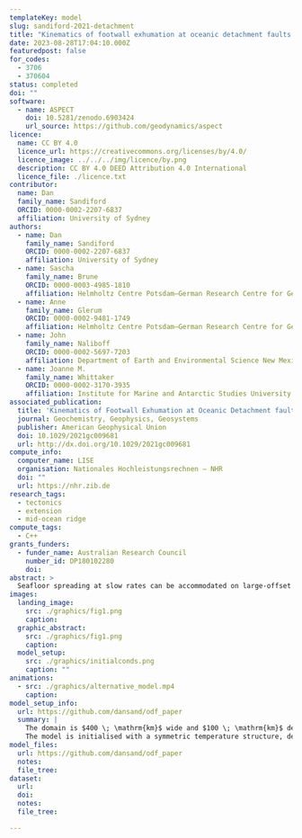 ```yaml
---
templateKey: model
slug: sandiford-2021-detachment
title: "Kinematics of footwall exhumation at oceanic detachment faults: solid‐block rotation and apparent unbending"
date: 2023-08-28T17:04:10.000Z
featuredpost: false
for_codes:
  - 3706
  - 370604
status: completed
doi: ""
software:
  - name: ASPECT
    doi: 10.5281/zenodo.6903424
    url_source: https://github.com/geodynamics/aspect
licence:
  name: CC BY 4.0
  licence_url: https://creativecommons.org/licenses/by/4.0/
  licence_image: ../../../img/licence/by.png
  description: CC BY 4.0 DEED Attribution 4.0 International
  licence_file: ./licence.txt
contributor:
  name: Dan
  family_name: Sandiford
  ORCID: 0000-0002-2207-6837
  affiliation: University of Sydney
authors:
  - name: Dan
    family_name: Sandiford
    ORCID: 0000-0002-2207-6837
    affiliation: University of Sydney
  - name: Sascha
    family_name: Brune
    ORCID: 0000-0003-4985-1810
    affiliation: Helmholtz Centre Potsdam—German Research Centre for Geosciences (GFZ)  Potsdam Germany
  - name: Anne
    family_name: Glerum
    ORCID: 0000-0002-9481-1749
    affiliation: Helmholtz Centre Potsdam—German Research Centre for Geosciences (GFZ)  Potsdam Germany
  - name: John
    family_name: Naliboff
    ORCID: 0000-0002-5697-7203
    affiliation: Department of Earth and Environmental Science New Mexico Institute of Mining and Technology  Socorro NM USA
  - name: Joanne M.
    family_name: Whittaker
    ORCID: 0000-0002-3170-3935
    affiliation: Institute for Marine and Antarctic Studies University of Tasmania  Hobart TAS Australia
associated_publication:
  title: 'Kinematics of Footwall Exhumation at Oceanic Detachment faults: Solid‐Block Rotation and Apparent Unbending'
  journal: Geochemistry, Geophysics, Geosystems
  publisher: American Geophysical Union
  doi: 10.1029/2021gc009681
  url: http://dx.doi.org/10.1029/2021gc009681
compute_info:
  computer_name: LISE
  organisation: Nationales Hochleistungsrechnen – NHR
  doi: ""
  url: https://nhr.zib.de
research_tags:
  - tectonics
  - extension
  - mid-ocean ridge
compute_tags:
  - C++
grants_funders:
  - funder_name: Australian Research Council
    number_id: DP180102280
    doi:
abstract: >
  Seafloor spreading at slow rates can be accommodated on large-offset oceanic detachment faults (ODFs), that exhume lower crustal and mantle rocks in footwall domes termed oceanic core complexes (OCCs). Footwall rocks experience large rotation during exhumation, yet important aspects of the kinematics—particularly the relative roles of solid-block rotation and flexure—are not clearly understood. Using a high-resolution numerical model, we explore the exhumation kinematics in the footwall beneath an emergent ODF/OCC. A key feature of the models is that footwall motion is dominated by solid-block rotation, accommodated by the nonplanar, concave-down fault interface. A consequence is that curvature measured along the ODF is representative of a neutral stress configuration, rather than a “bent” one. Instead, it is in the subsequent process of “apparent unbending” that significant flexural stresses are developed in the model footwall. The brittle strain associated with apparent unbending is produced dominantly in extension, beneath the OCC, consistent with earthquake clustering observed in the Trans-Atlantic Geotraverse at the Mid-Atlantic Ridge.
images:
  landing_image:
    src: ./graphics/fig1.png
    caption:
  graphic_abstract:
    src: ./graphics/fig1.png
    caption:
  model_setup:
    src: ./graphics/initialconds.png
    caption: ""
animations:
  - src: ./graphics/alternative_model.mp4
    caption:
model_setup_info:
  url: https://github.com/dansand/odf_paper
  summary: |
    The domain is $400 \; \mathrm{km}$ wide and $100 \; \mathrm{km}$ deep, and includes five levels of mesh refinement, as shown in the figure.
    The model is initialised with a symmetric temperature structure, defined by a transient 1-D cooling profile, with an age of $0.5 \; \mathrm{Myr}$ in the center of the domain. The thermal profile ages outwardly in proportion to the applied spreading rate of $2 \; \mathrm{cm\,{yr}^{-1}}$ (full rate), which is representative for slow spreading ridges. Uniform inflow at the bottom boundary balances the outward flux of material at the side boundaries. The model has a true free surface, and a diffusion process is applied to the surface topography in order to counteract strong mesh deformation. A simplification here is that the effect of the water column is ignored, i.e. the detachment system is modeled as sub-aerial. There is no compositional differentiation in the model (i.e. no crust/mantle) and all parts of the domain are subject to the same constitutive model. The constitutive model incorporates viscous (dislocation creep), elastic and plastic (pseudo-brittle) deformation mechanisms, hereafter referred to as visco-elastic plastic (VEP) rheology, following the approach of Moresi et al. (2003). The advection-diffusion equation included an anomalously- high diffusivity $(3 \times {10}^{-6} \; \mathrm{m^2 \, s^{-1}})$ which is intended to model the near axis cooling effect of hydrothermal circulation (cf. Lavier and Buck, 2002). As implemented here, the higher diffusivity applies throughout the domain, rather than being localized at the ridge (as in Lavier and Buck, 2002). The parameters chosen here result in $\sim 10 \; \mathrm{km}$ lithosphere at the ridge axis, which is in the range identified for ODF development. Due to the difference in diffusivity values in the initial conditions $({10}^{-6} \; \mathrm{m^2 \, s^{-1}})$, and temperature evolution equation $(3 \times {10}^{-6})$, the thermal structure is not in steady state and some cooling of the off-axis lithosphere occurs.
model_files:
  url: https://github.com/dansand/odf_paper
  notes:
  file_tree:
dataset:
  url:
  doi:
  notes:
  file_tree:

---
```

